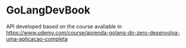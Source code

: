 # GoLangDevBook

API developed based on the course avaliable in https://www.udemy.com/course/aprenda-golang-do-zero-desenvolva-uma-aplicacao-completa